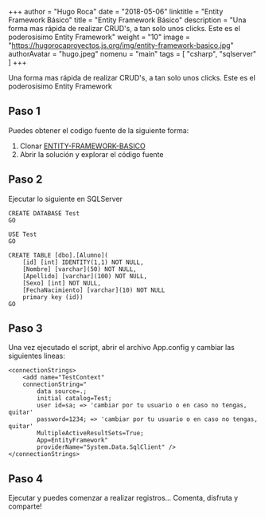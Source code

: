 +++
author = "Hugo Roca"
date =  "2018-05-06"
linktitle = "Entity Framework Básico"
title =  "Entity Framework Básico"
description = "Una forma mas rápida de realizar CRUD's, a tan solo unos clicks. Este es el poderosisimo Entity Framework"
weight = "10"
image =  "https://hugorocaproyectos.js.org/img/entity-framework-basico.jpg"
authorAvatar =  "hugo.jpeg"
nomenu = "main"
tags = [
    "csharp",
    "sqlserver"
]
+++

Una forma mas rápida de realizar CRUD's, a tan solo unos clicks. Este es el poderosisimo Entity Framework

## Paso 1
Puedes obtener el codigo fuente de la siguiente forma:

1. Clonar [ENTITY-FRAMEWORK-BASICO](https://github.com/PORTAFOLIO-PROYECTOS/ENTITY-FRAMEWORK-BASICO)
2. Abrir la solución y explorar el código fuente

## Paso 2
Ejecutar lo siguiente en SQLServer
```
CREATE DATABASE Test
GO

USE Test
GO

CREATE TABLE [dbo].[Alumno](
	[id] [int] IDENTITY(1,1) NOT NULL,
	[Nombre] [varchar](50) NOT NULL,
	[Apellido] [varchar](100) NOT NULL,
	[Sexo] [int] NOT NULL,
	[FechaNacimiento] [varchar](10) NOT NULL
    primary key (id))
GO
```

## Paso 3
Una vez ejecutado el script, abrir el archivo App.config y cambiar las siguientes lineas:
```
<connectionStrings>
    <add name="TestContext" 
    connectionString="
        data source=.; 
        initial catalog=Test;
        user id=sa; => 'cambiar por tu usuario o en caso no tengas, quitar'
        password=1234; => 'cambiar por tu usuario o en caso no tengas, quitar'
        MultipleActiveResultSets=True;
        App=EntityFramework" 
        providerName="System.Data.SqlClient" />
</connectionStrings>
```

## Paso 4
Ejecutar y puedes comenzar a realizar registros... Comenta, disfruta y comparte! 

